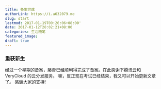 ```yaml
---
title: 备案完成
authorLink: https://i.a632079.me
slug: start
lastmod: 2017-01-19T00:26:06+08:00'
date: 2017-01-12T20:02:21+08:00
categories: 生活随笔
featured_image: 
draft: true
---
```


### 重获新生

  经过一个星期的备案，藤青已经顺利得完成了备案。在此感谢下腾讯云和 VeryCloud 的云分发服务。
  嘛，反正现在考试已经结束，我又可以开始更新文章了。
 感谢大家的支持!